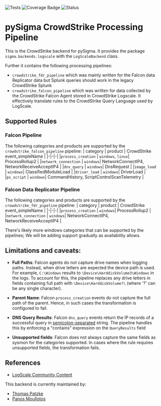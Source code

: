 ![Tests](https://github.com/SigmaHQ/pySigma-pipeline-crowdstrike/actions/workflows/test.yml/badge.svg)
![Coverage Badge](https://img.shields.io/endpoint?url=https://gist.githubusercontent.com/thomaspatzke/46f41e1fcf5eaab808ff5742401ac42d/raw)
![Status](https://img.shields.io/badge/Status-pre--release-orange)

# pySigma CrowdStrike Processing Pipeline

This is the CrowdStrike backend for pySigma. It provides the package `sigma.backends.logscale` with the `LogScaleBackend` class.

Further it contains the following processing pipelines:
- `crowdstrike_fdr_pipeline` which was mainly written for the Falcon data Replicator data but Splunk queries should work in the legacy CrowdStrike Splunk
- `crowdstrike_falcon_pipeline` which was written for data collected by the CrowdStrike Falcon Agent stored in CrowdStrike Logscale. It effectively translate rules to the CrowdStrike Query Language used by LogScale.

## Supported Rules
### Falcon Pipeline
The following categories and products are supported by  the `crowdstrike_falcon_pipeline` pipeline:
| category | product | CrowdStrike event_simpleName |
|-|-|-|
|`process_creation` | `windows`, `linux`| ProcessRollup2 |
|`network_connection` | `windows`| NetworkConnectIP4, NetworkReceiveAcceptIP4 |
|`dns_query` | `windows`| DnsRequest |
|`image_load` | `windows`| ClassifiedModuleLoad |
|`driver_load` | `windows`| DriverLoad |
|`ps_script` | `windows`| CommandHistory, ScriptControlScanTelemetry |

### Falcon Data Replicator Pipeline
The following categories and products are supported by  the `crowdstrike_fdr_pipeline` pipeline:
| category | product | CrowdStrike event_simpleName |
|-|-|-|
|`process_creation` | `windows`| ProcessRollup2 |
|`network_connection` | `windows`| NetworkConnectIP4, NetworkReceiveAcceptIP4 |

There's likely more windows categories that can be supported by the pipelines; We will be adding support gradually as availability allows. 

## Limitations and caveats:
- **Full Paths**: 
Falcon agents do not capture drive names when logging paths. Instead, when drive letters are expected the device path is used. For example, `C:\Windows` results to `\Device\HarddiskVolume3\Windows` in the logs. To account for this, the pipeline replaces any drive letters in fields containing full path with `\Device\HarddiskVolume?\`  (where '?' can be any single character).

- **Parent Name**:
Falcon `process_creation` events do not capture the full path of the parent. Hence, in such cases the transformation is configured to fail.

- **DNS Query Results**:
Falcon `dns_query` events return the IP records of a successful query in [semicolon-separated](https://github.com/CrowdStrike/logscale-community-content/blob/main/CrowdStrike-Query-Language-Map/CrowdStrike-Query-Language/concatArray.md) string. The pipeline handles this by enforcing a "contains" expression on the `QueryResults` field
- **Unsupported fields**:
Falcon does not always capture the same fields as sysmon for the categories supported. In cases where the rule requires unsupported fields, the transformation fails.

## References
- [LogScale Community Content](https://github.com/CrowdStrike/logscale-community-content)

This backend is currently maintained by:

* [Thomas Patzke](https://github.com/thomaspatzke/)
* [Panos Moullotos](https://github.com/moullos)